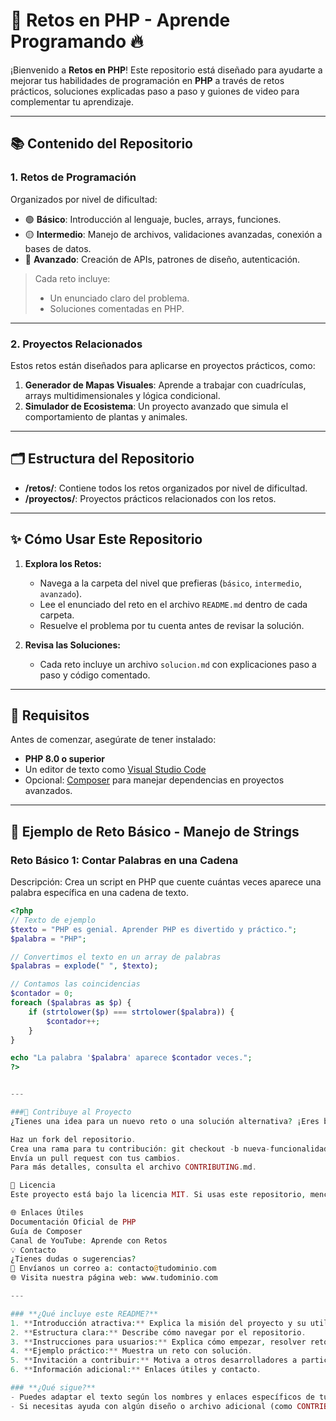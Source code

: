 # 🚀 Retos en PHP - Aprende Programando 🔥

¡Bienvenido a **Retos en PHP**! Este repositorio está diseñado para ayudarte a mejorar tus habilidades de programación en **PHP** a través de retos prácticos, soluciones explicadas paso a paso y guiones de video para complementar tu aprendizaje.

---

## 📚 Contenido del Repositorio

### **1. Retos de Programación**
Organizados por nivel de dificultad:
- 🟢 **Básico**: Introducción al lenguaje, bucles, arrays, funciones.
- 🟡 **Intermedio**: Manejo de archivos, validaciones avanzadas, conexión a bases de datos.
- 🔴 **Avanzado**: Creación de APIs, patrones de diseño, autenticación.

> Cada reto incluye:
> - Un enunciado claro del problema.
> - Soluciones comentadas en PHP.

---

### **2. Proyectos Relacionados**
Estos retos están diseñados para aplicarse en proyectos prácticos, como:
1. **Generador de Mapas Visuales**: Aprende a trabajar con cuadrículas, arrays multidimensionales y lógica condicional.
2. **Simulador de Ecosistema**: Un proyecto avanzado que simula el comportamiento de plantas y animales.

---

## 🗂️ Estructura del Repositorio


- **/retos/**: Contiene todos los retos organizados por nivel de dificultad.
- **/proyectos/**: Proyectos prácticos relacionados con los retos.

---

## ✨ Cómo Usar Este Repositorio

1. **Explora los Retos:**
   - Navega a la carpeta del nivel que prefieras (`básico`, `intermedio`, `avanzado`).
   - Lee el enunciado del reto en el archivo `README.md` dentro de cada carpeta.
   - Resuelve el problema por tu cuenta antes de revisar la solución.

2. **Revisa las Soluciones:**
   - Cada reto incluye un archivo `solucion.md` con explicaciones paso a paso y código comentado.

---

## 🔧 Requisitos

Antes de comenzar, asegúrate de tener instalado:
- **PHP 8.0 o superior**
- Un editor de texto como [Visual Studio Code](https://code.visualstudio.com/)
- Opcional: [Composer](https://getcomposer.org/) para manejar dependencias en proyectos avanzados.

---

## 📖 Ejemplo de Reto Básico - Manejo de Strings

### **Reto Básico 1: Contar Palabras en una Cadena**
Descripción: 
Crea un script en PHP que cuente cuántas veces aparece una palabra específica en una cadena de texto.

```php
<?php
// Texto de ejemplo
$texto = "PHP es genial. Aprender PHP es divertido y práctico.";
$palabra = "PHP";

// Convertimos el texto en un array de palabras
$palabras = explode(" ", $texto);

// Contamos las coincidencias
$contador = 0;
foreach ($palabras as $p) {
    if (strtolower($p) === strtolower($palabra)) {
        $contador++;
    }
}

echo "La palabra '$palabra' aparece $contador veces.";
?>


---

###🌟 Contribuye al Proyecto
¿Tienes una idea para un nuevo reto o una solución alternativa? ¡Eres bienvenido a contribuir!

Haz un fork del repositorio.
Crea una rama para tu contribución: git checkout -b nueva-funcionalidad.
Envía un pull request con tus cambios.
Para más detalles, consulta el archivo CONTRIBUTING.md.

📝 Licencia
Este proyecto está bajo la licencia MIT. Si usas este repositorio, menciona la fuente y compártelo con otros desarrolladores.

🌐 Enlaces Útiles
Documentación Oficial de PHP
Guía de Composer
Canal de YouTube: Aprende con Retos
💡 Contacto
¿Tienes dudas o sugerencias?
📧 Envíanos un correo a: contacto@tudominio.com
🌐 Visita nuestra página web: www.tudominio.com

---

### **¿Qué incluye este README?**
1. **Introducción atractiva:** Explica la misión del proyecto y su utilidad.
2. **Estructura clara:** Describe cómo navegar por el repositorio.
3. **Instrucciones para usuarios:** Explica cómo empezar, resolver retos y revisar soluciones.
4. **Ejemplo práctico:** Muestra un reto con solución.
5. **Invitación a contribuir:** Motiva a otros desarrolladores a participar.
6. **Información adicional:** Enlaces útiles y contacto.

### **¿Qué sigue?**
- Puedes adaptar el texto según los nombres y enlaces específicos de tu canal o proyecto.
- Si necesitas ayuda con algún diseño o archivo adicional (como CONTRIBUTING.md o LICENSE), ¡puedes pedírmelo! 🚀






